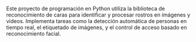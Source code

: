 Este proyecto de programación en Python utiliza la biblioteca de reconocimiento de caras para identificar y procesar rostros en imágenes y videos. Implementa tareas como la detección automática de personas en tiempo real, el etiquetado de imágenes, y el control de acceso basado en reconocimiento facial. 

